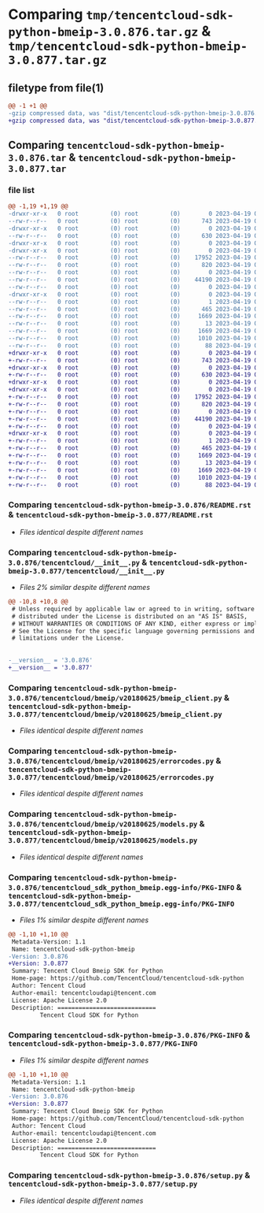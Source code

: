 # Comparing `tmp/tencentcloud-sdk-python-bmeip-3.0.876.tar.gz` & `tmp/tencentcloud-sdk-python-bmeip-3.0.877.tar.gz`

## filetype from file(1)

```diff
@@ -1 +1 @@
-gzip compressed data, was "dist/tencentcloud-sdk-python-bmeip-3.0.876.tar", last modified: Wed Apr 19 00:18:18 2023, max compression
+gzip compressed data, was "dist/tencentcloud-sdk-python-bmeip-3.0.877.tar", last modified: Wed Apr 19 09:06:28 2023, max compression
```

## Comparing `tencentcloud-sdk-python-bmeip-3.0.876.tar` & `tencentcloud-sdk-python-bmeip-3.0.877.tar`

### file list

```diff
@@ -1,19 +1,19 @@
-drwxr-xr-x   0 root         (0) root         (0)        0 2023-04-19 00:18:18.000000 tencentcloud-sdk-python-bmeip-3.0.876/
--rw-r--r--   0 root         (0) root         (0)      743 2023-04-19 00:18:18.000000 tencentcloud-sdk-python-bmeip-3.0.876/README.rst
-drwxr-xr-x   0 root         (0) root         (0)        0 2023-04-19 00:18:18.000000 tencentcloud-sdk-python-bmeip-3.0.876/tencentcloud/
--rw-r--r--   0 root         (0) root         (0)      630 2023-04-19 00:18:18.000000 tencentcloud-sdk-python-bmeip-3.0.876/tencentcloud/__init__.py
-drwxr-xr-x   0 root         (0) root         (0)        0 2023-04-19 00:18:18.000000 tencentcloud-sdk-python-bmeip-3.0.876/tencentcloud/bmeip/
-drwxr-xr-x   0 root         (0) root         (0)        0 2023-04-19 00:18:18.000000 tencentcloud-sdk-python-bmeip-3.0.876/tencentcloud/bmeip/v20180625/
--rw-r--r--   0 root         (0) root         (0)    17952 2023-04-19 00:18:18.000000 tencentcloud-sdk-python-bmeip-3.0.876/tencentcloud/bmeip/v20180625/bmeip_client.py
--rw-r--r--   0 root         (0) root         (0)      820 2023-04-19 00:18:18.000000 tencentcloud-sdk-python-bmeip-3.0.876/tencentcloud/bmeip/v20180625/errorcodes.py
--rw-r--r--   0 root         (0) root         (0)        0 2023-04-19 00:18:18.000000 tencentcloud-sdk-python-bmeip-3.0.876/tencentcloud/bmeip/v20180625/__init__.py
--rw-r--r--   0 root         (0) root         (0)    44190 2023-04-19 00:18:18.000000 tencentcloud-sdk-python-bmeip-3.0.876/tencentcloud/bmeip/v20180625/models.py
--rw-r--r--   0 root         (0) root         (0)        0 2023-04-19 00:18:18.000000 tencentcloud-sdk-python-bmeip-3.0.876/tencentcloud/bmeip/__init__.py
-drwxr-xr-x   0 root         (0) root         (0)        0 2023-04-19 00:18:18.000000 tencentcloud-sdk-python-bmeip-3.0.876/tencentcloud_sdk_python_bmeip.egg-info/
--rw-r--r--   0 root         (0) root         (0)        1 2023-04-19 00:18:18.000000 tencentcloud-sdk-python-bmeip-3.0.876/tencentcloud_sdk_python_bmeip.egg-info/dependency_links.txt
--rw-r--r--   0 root         (0) root         (0)      465 2023-04-19 00:18:18.000000 tencentcloud-sdk-python-bmeip-3.0.876/tencentcloud_sdk_python_bmeip.egg-info/SOURCES.txt
--rw-r--r--   0 root         (0) root         (0)     1669 2023-04-19 00:18:18.000000 tencentcloud-sdk-python-bmeip-3.0.876/tencentcloud_sdk_python_bmeip.egg-info/PKG-INFO
--rw-r--r--   0 root         (0) root         (0)       13 2023-04-19 00:18:18.000000 tencentcloud-sdk-python-bmeip-3.0.876/tencentcloud_sdk_python_bmeip.egg-info/top_level.txt
--rw-r--r--   0 root         (0) root         (0)     1669 2023-04-19 00:18:18.000000 tencentcloud-sdk-python-bmeip-3.0.876/PKG-INFO
--rw-r--r--   0 root         (0) root         (0)     1010 2023-04-19 00:18:18.000000 tencentcloud-sdk-python-bmeip-3.0.876/setup.py
--rw-r--r--   0 root         (0) root         (0)       88 2023-04-19 00:18:18.000000 tencentcloud-sdk-python-bmeip-3.0.876/setup.cfg
+drwxr-xr-x   0 root         (0) root         (0)        0 2023-04-19 09:06:28.000000 tencentcloud-sdk-python-bmeip-3.0.877/
+-rw-r--r--   0 root         (0) root         (0)      743 2023-04-19 09:06:28.000000 tencentcloud-sdk-python-bmeip-3.0.877/README.rst
+drwxr-xr-x   0 root         (0) root         (0)        0 2023-04-19 09:06:28.000000 tencentcloud-sdk-python-bmeip-3.0.877/tencentcloud/
+-rw-r--r--   0 root         (0) root         (0)      630 2023-04-19 09:06:28.000000 tencentcloud-sdk-python-bmeip-3.0.877/tencentcloud/__init__.py
+drwxr-xr-x   0 root         (0) root         (0)        0 2023-04-19 09:06:28.000000 tencentcloud-sdk-python-bmeip-3.0.877/tencentcloud/bmeip/
+drwxr-xr-x   0 root         (0) root         (0)        0 2023-04-19 09:06:28.000000 tencentcloud-sdk-python-bmeip-3.0.877/tencentcloud/bmeip/v20180625/
+-rw-r--r--   0 root         (0) root         (0)    17952 2023-04-19 09:06:28.000000 tencentcloud-sdk-python-bmeip-3.0.877/tencentcloud/bmeip/v20180625/bmeip_client.py
+-rw-r--r--   0 root         (0) root         (0)      820 2023-04-19 09:06:28.000000 tencentcloud-sdk-python-bmeip-3.0.877/tencentcloud/bmeip/v20180625/errorcodes.py
+-rw-r--r--   0 root         (0) root         (0)        0 2023-04-19 09:06:28.000000 tencentcloud-sdk-python-bmeip-3.0.877/tencentcloud/bmeip/v20180625/__init__.py
+-rw-r--r--   0 root         (0) root         (0)    44190 2023-04-19 09:06:28.000000 tencentcloud-sdk-python-bmeip-3.0.877/tencentcloud/bmeip/v20180625/models.py
+-rw-r--r--   0 root         (0) root         (0)        0 2023-04-19 09:06:28.000000 tencentcloud-sdk-python-bmeip-3.0.877/tencentcloud/bmeip/__init__.py
+drwxr-xr-x   0 root         (0) root         (0)        0 2023-04-19 09:06:28.000000 tencentcloud-sdk-python-bmeip-3.0.877/tencentcloud_sdk_python_bmeip.egg-info/
+-rw-r--r--   0 root         (0) root         (0)        1 2023-04-19 09:06:28.000000 tencentcloud-sdk-python-bmeip-3.0.877/tencentcloud_sdk_python_bmeip.egg-info/dependency_links.txt
+-rw-r--r--   0 root         (0) root         (0)      465 2023-04-19 09:06:28.000000 tencentcloud-sdk-python-bmeip-3.0.877/tencentcloud_sdk_python_bmeip.egg-info/SOURCES.txt
+-rw-r--r--   0 root         (0) root         (0)     1669 2023-04-19 09:06:28.000000 tencentcloud-sdk-python-bmeip-3.0.877/tencentcloud_sdk_python_bmeip.egg-info/PKG-INFO
+-rw-r--r--   0 root         (0) root         (0)       13 2023-04-19 09:06:28.000000 tencentcloud-sdk-python-bmeip-3.0.877/tencentcloud_sdk_python_bmeip.egg-info/top_level.txt
+-rw-r--r--   0 root         (0) root         (0)     1669 2023-04-19 09:06:28.000000 tencentcloud-sdk-python-bmeip-3.0.877/PKG-INFO
+-rw-r--r--   0 root         (0) root         (0)     1010 2023-04-19 09:06:28.000000 tencentcloud-sdk-python-bmeip-3.0.877/setup.py
+-rw-r--r--   0 root         (0) root         (0)       88 2023-04-19 09:06:28.000000 tencentcloud-sdk-python-bmeip-3.0.877/setup.cfg
```

### Comparing `tencentcloud-sdk-python-bmeip-3.0.876/README.rst` & `tencentcloud-sdk-python-bmeip-3.0.877/README.rst`

 * *Files identical despite different names*

### Comparing `tencentcloud-sdk-python-bmeip-3.0.876/tencentcloud/__init__.py` & `tencentcloud-sdk-python-bmeip-3.0.877/tencentcloud/__init__.py`

 * *Files 2% similar despite different names*

```diff
@@ -10,8 +10,8 @@
 # Unless required by applicable law or agreed to in writing, software
 # distributed under the License is distributed on an "AS IS" BASIS,
 # WITHOUT WARRANTIES OR CONDITIONS OF ANY KIND, either express or implied.
 # See the License for the specific language governing permissions and
 # limitations under the License.
 
 
-__version__ = '3.0.876'
+__version__ = '3.0.877'
```

### Comparing `tencentcloud-sdk-python-bmeip-3.0.876/tencentcloud/bmeip/v20180625/bmeip_client.py` & `tencentcloud-sdk-python-bmeip-3.0.877/tencentcloud/bmeip/v20180625/bmeip_client.py`

 * *Files identical despite different names*

### Comparing `tencentcloud-sdk-python-bmeip-3.0.876/tencentcloud/bmeip/v20180625/errorcodes.py` & `tencentcloud-sdk-python-bmeip-3.0.877/tencentcloud/bmeip/v20180625/errorcodes.py`

 * *Files identical despite different names*

### Comparing `tencentcloud-sdk-python-bmeip-3.0.876/tencentcloud/bmeip/v20180625/models.py` & `tencentcloud-sdk-python-bmeip-3.0.877/tencentcloud/bmeip/v20180625/models.py`

 * *Files identical despite different names*

### Comparing `tencentcloud-sdk-python-bmeip-3.0.876/tencentcloud_sdk_python_bmeip.egg-info/PKG-INFO` & `tencentcloud-sdk-python-bmeip-3.0.877/tencentcloud_sdk_python_bmeip.egg-info/PKG-INFO`

 * *Files 1% similar despite different names*

```diff
@@ -1,10 +1,10 @@
 Metadata-Version: 1.1
 Name: tencentcloud-sdk-python-bmeip
-Version: 3.0.876
+Version: 3.0.877
 Summary: Tencent Cloud Bmeip SDK for Python
 Home-page: https://github.com/TencentCloud/tencentcloud-sdk-python
 Author: Tencent Cloud
 Author-email: tencentcloudapi@tencent.com
 License: Apache License 2.0
 Description: ============================
         Tencent Cloud SDK for Python
```

### Comparing `tencentcloud-sdk-python-bmeip-3.0.876/PKG-INFO` & `tencentcloud-sdk-python-bmeip-3.0.877/PKG-INFO`

 * *Files 1% similar despite different names*

```diff
@@ -1,10 +1,10 @@
 Metadata-Version: 1.1
 Name: tencentcloud-sdk-python-bmeip
-Version: 3.0.876
+Version: 3.0.877
 Summary: Tencent Cloud Bmeip SDK for Python
 Home-page: https://github.com/TencentCloud/tencentcloud-sdk-python
 Author: Tencent Cloud
 Author-email: tencentcloudapi@tencent.com
 License: Apache License 2.0
 Description: ============================
         Tencent Cloud SDK for Python
```

### Comparing `tencentcloud-sdk-python-bmeip-3.0.876/setup.py` & `tencentcloud-sdk-python-bmeip-3.0.877/setup.py`

 * *Files identical despite different names*


